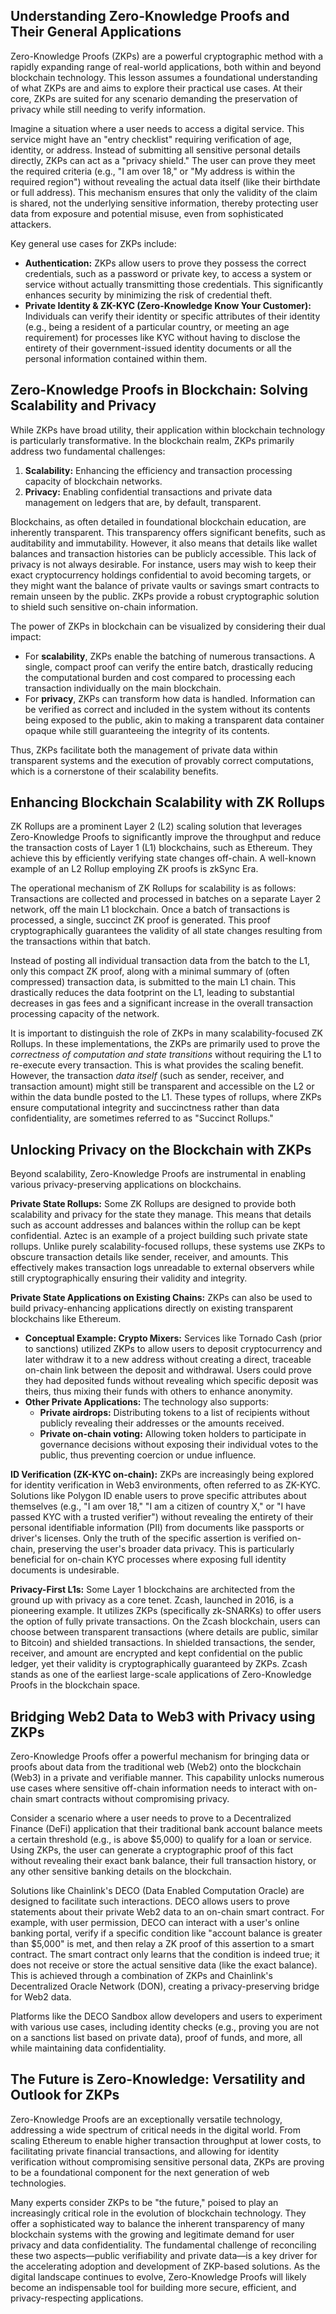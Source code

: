 ## Understanding Zero-Knowledge Proofs and Their General Applications

Zero-Knowledge Proofs (ZKPs) are a powerful cryptographic method with a rapidly expanding range of real-world applications, both within and beyond blockchain technology. This lesson assumes a foundational understanding of what ZKPs are and aims to explore their practical use cases. At their core, ZKPs are suited for any scenario demanding the preservation of privacy while still needing to verify information.

Imagine a situation where a user needs to access a digital service. This service might have an "entry checklist" requiring verification of age, identity, or address. Instead of submitting all sensitive personal details directly, ZKPs can act as a "privacy shield." The user can prove they meet the required criteria (e.g., "I am over 18," or "My address is within the required region") without revealing the actual data itself (like their birthdate or full address). This mechanism ensures that only the validity of the claim is shared, not the underlying sensitive information, thereby protecting user data from exposure and potential misuse, even from sophisticated attackers.

Key general use cases for ZKPs include:

*   **Authentication:** ZKPs allow users to prove they possess the correct credentials, such as a password or private key, to access a system or service without actually transmitting those credentials. This significantly enhances security by minimizing the risk of credential theft.
*   **Private Identity & ZK-KYC (Zero-Knowledge Know Your Customer):** Individuals can verify their identity or specific attributes of their identity (e.g., being a resident of a particular country, or meeting an age requirement) for processes like KYC without having to disclose the entirety of their government-issued identity documents or all the personal information contained within them.

## Zero-Knowledge Proofs in Blockchain: Solving Scalability and Privacy

While ZKPs have broad utility, their application within blockchain technology is particularly transformative. In the blockchain realm, ZKPs primarily address two fundamental challenges:

1.  **Scalability:** Enhancing the efficiency and transaction processing capacity of blockchain networks.
2.  **Privacy:** Enabling confidential transactions and private data management on ledgers that are, by default, transparent.

Blockchains, as often detailed in foundational blockchain education, are inherently transparent. This transparency offers significant benefits, such as auditability and immutability. However, it also means that details like wallet balances and transaction histories can be publicly accessible. This lack of privacy is not always desirable. For instance, users may wish to keep their exact cryptocurrency holdings confidential to avoid becoming targets, or they might want the balance of private vaults or savings smart contracts to remain unseen by the public. ZKPs provide a robust cryptographic solution to shield such sensitive on-chain information.

The power of ZKPs in blockchain can be visualized by considering their dual impact:
*   For **scalability**, ZKPs enable the batching of numerous transactions. A single, compact proof can verify the entire batch, drastically reducing the computational burden and cost compared to processing each transaction individually on the main blockchain.
*   For **privacy**, ZKPs can transform how data is handled. Information can be verified as correct and included in the system without its contents being exposed to the public, akin to making a transparent data container opaque while still guaranteeing the integrity of its contents.

Thus, ZKPs facilitate both the management of private data within transparent systems and the execution of provably correct computations, which is a cornerstone of their scalability benefits.

## Enhancing Blockchain Scalability with ZK Rollups

ZK Rollups are a prominent Layer 2 (L2) scaling solution that leverages Zero-Knowledge Proofs to significantly improve the throughput and reduce the transaction costs of Layer 1 (L1) blockchains, such as Ethereum. They achieve this by efficiently verifying state changes off-chain. A well-known example of an L2 Rollup employing ZK proofs is zkSync Era.

The operational mechanism of ZK Rollups for scalability is as follows:
Transactions are collected and processed in batches on a separate Layer 2 network, off the main L1 blockchain. Once a batch of transactions is processed, a single, succinct ZK proof is generated. This proof cryptographically guarantees the validity of all state changes resulting from the transactions within that batch.

Instead of posting all individual transaction data from the batch to the L1, only this compact ZK proof, along with a minimal summary of (often compressed) transaction data, is submitted to the main L1 chain. This drastically reduces the data footprint on the L1, leading to substantial decreases in gas fees and a significant increase in the overall transaction processing capacity of the network.

It is important to distinguish the role of ZKPs in many scalability-focused ZK Rollups. In these implementations, the ZKPs are primarily used to prove the *correctness of computation and state transitions* without requiring the L1 to re-execute every transaction. This is what provides the scaling benefit. However, the transaction *data itself* (such as sender, receiver, and transaction amount) might still be transparent and accessible on the L2 or within the data bundle posted to the L1. These types of rollups, where ZKPs ensure computational integrity and succinctness rather than data confidentiality, are sometimes referred to as "Succinct Rollups."

## Unlocking Privacy on the Blockchain with ZKPs

Beyond scalability, Zero-Knowledge Proofs are instrumental in enabling various privacy-preserving applications on blockchains.

**Private State Rollups:**
Some ZK Rollups are designed to provide both scalability and privacy for the state they manage. This means that details such as account addresses and balances within the rollup can be kept confidential. Aztec is an example of a project building such private state rollups. Unlike purely scalability-focused rollups, these systems use ZKPs to obscure transaction details like sender, receiver, and amounts. This effectively makes transaction logs unreadable to external observers while still cryptographically ensuring their validity and integrity.

**Private State Applications on Existing Chains:**
ZKPs can also be used to build privacy-enhancing applications directly on existing transparent blockchains like Ethereum.
*   **Conceptual Example: Crypto Mixers:** Services like Tornado Cash (prior to sanctions) utilized ZKPs to allow users to deposit cryptocurrency and later withdraw it to a new address without creating a direct, traceable on-chain link between the deposit and withdrawal. Users could prove they had deposited funds without revealing which specific deposit was theirs, thus mixing their funds with others to enhance anonymity.
*   **Other Private Applications:** The technology also supports:
    *   **Private airdrops:** Distributing tokens to a list of recipients without publicly revealing their addresses or the amounts received.
    *   **Private on-chain voting:** Allowing token holders to participate in governance decisions without exposing their individual votes to the public, thus preventing coercion or undue influence.

**ID Verification (ZK-KYC on-chain):**
ZKPs are increasingly being explored for identity verification in Web3 environments, often referred to as ZK-KYC. Solutions like Polygon ID enable users to prove specific attributes about themselves (e.g., "I am over 18," "I am a citizen of country X," or "I have passed KYC with a trusted verifier") without revealing the entirety of their personal identifiable information (PII) from documents like passports or driver's licenses. Only the truth of the specific assertion is verified on-chain, preserving the user's broader data privacy. This is particularly beneficial for on-chain KYC processes where exposing full identity documents is undesirable.

**Privacy-First L1s:**
Some Layer 1 blockchains are architected from the ground up with privacy as a core tenet. Zcash, launched in 2016, is a pioneering example. It utilizes ZKPs (specifically zk-SNARKs) to offer users the option of fully private transactions. On the Zcash blockchain, users can choose between transparent transactions (where details are public, similar to Bitcoin) and shielded transactions. In shielded transactions, the sender, receiver, and amount are encrypted and kept confidential on the public ledger, yet their validity is cryptographically guaranteed by ZKPs. Zcash stands as one of the earliest large-scale applications of Zero-Knowledge Proofs in the blockchain space.

## Bridging Web2 Data to Web3 with Privacy using ZKPs

Zero-Knowledge Proofs offer a powerful mechanism for bringing data or proofs about data from the traditional web (Web2) onto the blockchain (Web3) in a private and verifiable manner. This capability unlocks numerous use cases where sensitive off-chain information needs to interact with on-chain smart contracts without compromising privacy.

Consider a scenario where a user needs to prove to a Decentralized Finance (DeFi) application that their traditional bank account balance meets a certain threshold (e.g., is above $5,000) to qualify for a loan or service. Using ZKPs, the user can generate a cryptographic proof of this fact without revealing their exact bank balance, their full transaction history, or any other sensitive banking details on the blockchain.

Solutions like Chainlink's DECO (Data Enabled Computation Oracle) are designed to facilitate such interactions. DECO allows users to prove statements about their private Web2 data to an on-chain smart contract. For example, with user permission, DECO can interact with a user's online banking portal, verify if a specific condition like "account balance is greater than $5,000" is met, and then relay a ZK proof of this assertion to a smart contract. The smart contract only learns that the condition is indeed true; it does not receive or store the actual sensitive data (like the exact balance). This is achieved through a combination of ZKPs and Chainlink's Decentralized Oracle Network (DON), creating a privacy-preserving bridge for Web2 data.

Platforms like the DECO Sandbox allow developers and users to experiment with various use cases, including identity checks (e.g., proving you are not on a sanctions list based on private data), proof of funds, and more, all while maintaining data confidentiality.

## The Future is Zero-Knowledge: Versatility and Outlook for ZKPs

Zero-Knowledge Proofs are an exceptionally versatile technology, addressing a wide spectrum of critical needs in the digital world. From scaling Ethereum to enable higher transaction throughput at lower costs, to facilitating private financial transactions, and allowing for identity verification without compromising sensitive personal data, ZKPs are proving to be a foundational component for the next generation of web technologies.

Many experts consider ZKPs to be "the future," poised to play an increasingly critical role in the evolution of blockchain technology. They offer a sophisticated way to balance the inherent transparency of many blockchain systems with the growing and legitimate demand for user privacy and data confidentiality. The fundamental challenge of reconciling these two aspects—public verifiability and private data—is a key driver for the accelerating adoption and development of ZKP-based solutions. As the digital landscape continues to evolve, Zero-Knowledge Proofs will likely become an indispensable tool for building more secure, efficient, and privacy-respecting applications.